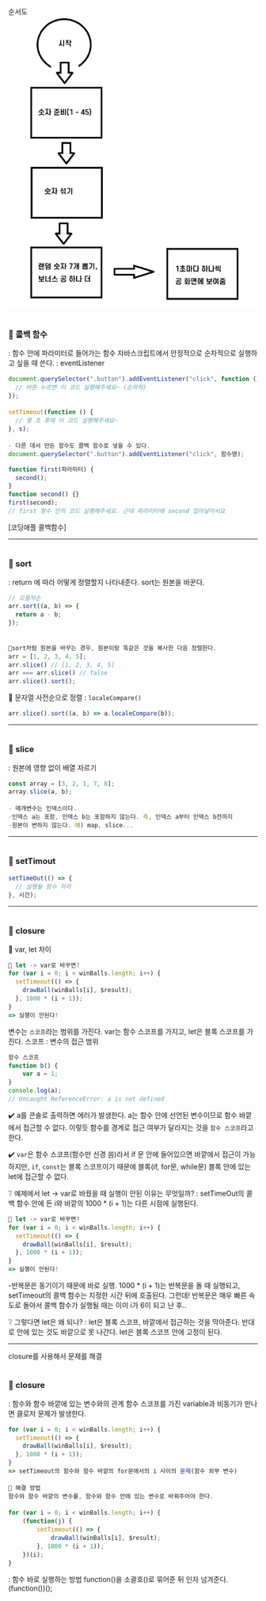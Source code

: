 순서도
![Alt text](image.png)

# <h3> 🔗 콜백 함수

: 함수 안에 파라미터로 들어가는 함수
자바스크립트에서 안정적으로 순차적으로 실행하고 싶을 때 쓴다.
: eventListener

```javascript
document.querySelector(".button").addEventListener("click", function () {
  // 버튼 누르면 이 코드 실행해주세요~ (순차적)
});

setTimeout(function () {
  // 몇 초 후에 이 코드 실행해주세요~
}, s);

- 다른 데서 만든 함수도 콜백 함수로 넣을 수 있다.
document.querySelector(".button").addEventListener("click", 함수명);
```

```javascript
function first(파라미터) {
  second();
}
function second() {}
first(second);
// first 함수 안의 코드 실행해주세요. 근데 파라미터에 second 집어넣어서요
```

[코딩애플 콜백함수]

<hr />

# <h3> 🔗 sort

: return 에 따라 어떻게 정렬할지 나타내준다.
sort는 원본을 바꾼다.

```javascript
// 오름차순
arr.sort((a, b) => {
  return a - b;
});


🔻sort처럼 원본을 바꾸는 경우, 원본이랑 똑같은 것을 복사한 다음 정렬한다.
arr = [1, 2, 3, 4, 5];
arr.slice() // [1, 2, 3, 4, 5]
arr === arr.slice() // false
arr.slice().sort();
```

🔗 문자열 사전순으로 정렬
: `localeCompare()`

```javascript
arr.slice().sort((a, b) => a.localeCompare(b));
```

<hr />

# <h3> 🔗 slice

: 원본에 영향 없이 배열 자르기

```javascript
const array = [3, 2, 1, 7, 8];
array.slice(a, b);

- 매개변수는 인덱스이다.
-인덱스 a는 포함, 인덱스 b는 포함하지 않는다. 즉, 인덱스 a부터 인덱스 b전까지
-원본이 변하지 않는다. 예) map, slice...
```

<hr />

# <h3> 🔗 setTimout

```javascript
setTimeOut(() => {
  // 실행될 함수 자리
}, 시간);
```

<hr />

# <h3> 🔗 closure

🔗 var, let 차이

```javascript
🔻 let -> var로 바꾸면?
for (var i = 0; i < winBalls.length; i++) {
  setTimeout(() => {
    drawBall(winBalls[i], $result);
  }, 1000 * (i + 1));
}
=> 실행이 안된다!
```

변수는 `스코프`라는 범위를 가진다. var는 함수 스코프를 가지고, let은 블록 스코프를 가진다.
스코프 : 변수의 접근 범위

```javascript
함수 스코프
function b() {
    var a = 1;
}
console.log(a);
// Uncaught ReferenceError: a is not defined
```

✔️ a를 콘솔로 출력하면 에러가 발생한다. a는 함수 안에 선언된 변수이므로 함수 바깥에서
접근할 수 없다. 이렇듯 함수를 경계로 접근 여부가 달라지는 것을 `함수 스코프`라고 한다.

✔️ `var`은 함수 스코프(함수만 신경 씀)라서 if 문 안에 들어있으면 바깥에서 접근이 가능하지만,
`if`, `const`는 블록 스코프이기 때문에 블록(if, for문, while문) 블록 안에 있는 let에 접근할 수 없다.

❔ 예제에서 let -> var로 바꿨을 때 실행이 안된 이유는 무엇일까?
: setTimeOut의 콜백 함수 안에 든 i와 바깥의 1000 \* (i + 1)는 다른 시점에 실행된다.

```javascript
🔻 let -> var로 바꾸면?
for (var i = 0; i < winBalls.length; i++) {
  setTimeout(() => {
    drawBall(winBalls[i], $result);
  }, 1000 * (i + 1));
}
=> 실행이 안된다!
```

-반복문은 동기이기 때문에 바로 실행.
1000 \* (i + 1)는 반복문을 돌 때 실행되고, setTimeout의 콜백 함수는 지정한 시간 뒤에 호출된다.
그런데! 반복문은 매우 빠른 속도로 돌아서 콜백 함수가 실행될 때는 이미 i가 6이 되고 난 후..

❔ 그렇다면 let은 왜 되나?
: let은 블록 스코프, 바깥에서 접근하는 것을 막아준다. 반대로 안에 있는 것도 바깥으로 못 나간다.
let은 블록 스코프 안에 고정이 된다.

<hr />

closure를 사용해서 문제를 해결

# <h3> 🔗 closure

: 함수와 함수 바깥에 있는 변수와의 관계
함수 스코프를 가진 variable과 비동기가 만나면 클로저 문제가 발생한다.

```javascript
for (var i = 0; i < winBalls.length; i++) {
  setTimeout(() => {
    drawBall(winBalls[i], $result);
  }, 1000 * (i + 1));
}
=> setTimeout의 함수와 함수 바깥의 for문에서의 i 사이의 문제(함수 외부 변수)

🔻 해결 방법
함수와 함수 바깥의 변수를, 함수와 함수 안에 있는 변수로 바꿔주어야 한다.

for (var i = 0; i < winBalls.length; i++) {
    (function(j) {
        setTimeout(() => {
            drawBall(winBalls[i], $result);
        }, 1000 * (i + 1));
    })(i);
}
```

: 함수 바로 실행하는 방법
function()을 소괄호()로 묶어준 뒤 인자 넘겨준다. (function())();
